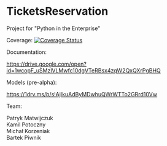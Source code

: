 # TicketsReservation

Project for "Python in the Enterprise"

Coverage: [![Coverage Status](https://coveralls.io/repos/github/JanuszePythona/TicketsReservation/badge.svg?branch=master)](https://coveralls.io/github/JanuszePythona/TicketsReservation?branch=master)

Documentation:

https://drive.google.com/open?id=1wcopF_uSMzlVLMwfc10dgVTeRBsx4zqW2QxQXrPgBHQ


Models (pre-alpha):

https://1drv.ms/b/s!AjIkuAdByMDwhuQWrWTTo2GRrd10Vw


Team:

Patryk Matwijczuk </br>
Kamil Potoczny </br>
Michał Korzeniak </br>
Bartek Piwnik </br>
